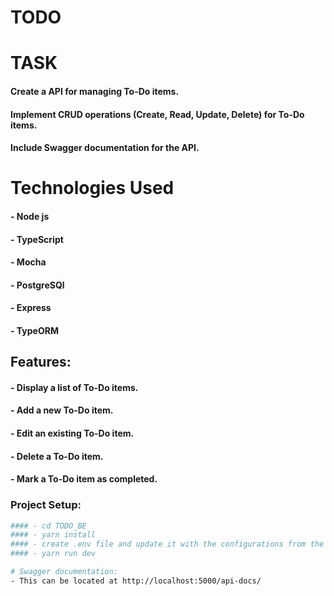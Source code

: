# TODO

# TASK
#### Create a API for managing To-Do items.
#### Implement CRUD operations (Create, Read, Update, Delete) for To-Do items.
#### Include Swagger documentation for the API. 

# Technologies Used
#### - Node js
#### - TypeScript
#### - Mocha
#### - PostgreSQl
#### - Express
#### - TypeORM


## Features:
#### - Display a list of To-Do items.
#### - Add a new To-Do item.
#### - Edit an existing To-Do item.
#### - Delete a To-Do item.
#### - Mark a To-Do item as completed.


### Project Setup:
```bash git clone git@github.com:Codehouze/TODO_BE.git
#### - cd TODO_BE
#### - yarn install
#### - create .env file and update it with the configurations from the mail..
#### - yarn run dev

# Swagger documentation:
- This can be located at http://localhost:5000/api-docs/
